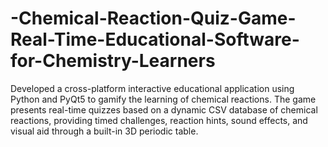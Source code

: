 # -Chemical-Reaction-Quiz-Game-Real-Time-Educational-Software-for-Chemistry-Learners
Developed a cross-platform interactive educational application using Python and PyQt5 to gamify the learning of chemical reactions. The game presents real-time quizzes based on a dynamic CSV database of chemical reactions, providing timed challenges, reaction hints, sound effects, and visual aid through a built-in 3D periodic table.
